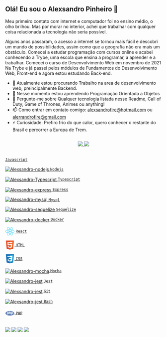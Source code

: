 ## Olá! Eu sou o Alexsandro Pinheiro 👋



Meu primeiro contato com internet e computador foi no ensino médio, o olho brilhou. Mas por morar no interior, achei que trabalhar com qualquer coisa relacionada a tecnologia não seria possível.

Alguns anos passaram, o acesso a internet se tornou mais fácil e descobri um mundo de possibilidades, assim como que a geografia não era mais um obstáculo. Comecei a estudar programação com cursos online e acabei conhecendo a Trybe, uma escola que ensina a programar, a aprender e a trabalhar. Comecei o curso de Desenvolvimento Web em novembro de 2021 Na Trybe e já passei pelos módulos de Fundamentos do Desenvolvimento Web, Front-end e agora estou estudando Back-end.

- 🔭 Atualmente estou procurando Trabalho na area de desenvolvimento web, preincipalmente Backend.
- 🌱 Nesse momento estou aprendendo Programação Orientada a Objetos
- 💬 Pergunte-me sobre Qualquer tecnologia listada nesse Readme, Call of Duty, Game of Thrones, Animes ou anything!
- 📫 Como entrar em contato comigo: alexsandrofire@hotmail.com ou alerrandrofire@gmail.com
- ⚡ Curiosidade: Prefiro frio do que calor, quero conhecer o restante do Brasil e percorrer a Europa de Trem.

##

<div align="center">
  <a href="https://github.com/Alexsandro-01">
  <img height="180em" src="https://github-readme-stats.vercel.app/api?username=Alexsandro-01&show_icons=true&theme=github_dark&include_all_commits=true&count_private=true"/>
  <img height="180em" src="https://github-readme-stats.vercel.app/api/top-langs/?username=Alexsandro-01&layout=compact&langs_count=7&theme=github_dark"/>
</div>

##

<div style="display: inline_block><br>
  
  <img align="center" alt="Alexsandro-Js" height="30" width="30" src="https://raw.githubusercontent.com/devicons/devicon/master/icons/javascript/javascript-plain.svg"> `Javascript`
  
  <img align="center" alt="Alexsandro-nodejs" height="30" width="30" src="https://cdn.jsdelivr.net/gh/devicons/devicon/icons/nodejs/nodejs-original.svg" /> `Nodejs`
  
  <img align="center" alt="Alexsandro-Typescript" height="30" width="30" src="https://cdn.jsdelivr.net/gh/devicons/devicon/icons/typescript/typescript-original.svg" /> `Typescript`
  
  <img align="center" alt="Alexsandro-express" height="30" width="30" src="https://user-images.githubusercontent.com/73038442/184507946-6c4763ab-5f1e-4314-8f05-3dd1f1f802d9.png" /> `Express`
  
  <img alt="Alexsandro-mysql" height="30" width="30"  src="https://cdn.jsdelivr.net/gh/devicons/devicon/icons/mysql/mysql-plain-wordmark.svg" /> `Mysql`

<img  align="center" alt="Alexsandro-sequelize" height="30" width="30"  src="https://cdn.jsdelivr.net/gh/devicons/devicon/icons/sequelize/sequelize-original-wordmark.svg" /> `Sequelize`

<img  align="center" alt="Alexsandro-docker" height="30" width="30"  src="https://cdn.jsdelivr.net/gh/devicons/devicon/icons/docker/docker-original-wordmark.svg" /> `Docker`
  
  <img align="center" alt="Alexsandro-React" height="30" width="30" src="https://raw.githubusercontent.com/devicons/devicon/master/icons/react/react-original.svg"> `React`
  
  <img align="center" alt="Alexsandro-HTML" height="30" width="30" src="https://raw.githubusercontent.com/devicons/devicon/master/icons/html5/html5-original.svg"> `HTML`
  
  <img align="center" alt="Alexsandro-CSS" height="30" width="30" src="https://raw.githubusercontent.com/devicons/devicon/master/icons/css3/css3-original.svg"> `CSS`
  
  <img align="center" alt="Alexsandro-mocha" height="30" width="30" src="https://cdn.jsdelivr.net/gh/devicons/devicon/icons/mocha/mocha-plain.svg" /> `Mocha`
            
  <img align="center" alt="Alexsandro-jest" height="30" width="30" src="https://cdn.jsdelivr.net/gh/devicons/devicon/icons/jest/jest-plain.svg" /> `Jest`

  <img align="center" alt="Alexsandro-jest" height="30" width="30" src="https://cdn.jsdelivr.net/gh/devicons/devicon/icons/git/git-original.svg" /> `Git`

<img align="center" alt="Alexsandro-jest" height="30" width="30" src="https://cdn.jsdelivr.net/gh/devicons/devicon/icons/bash/bash-original.svg" /> `Bash`
          
  <img align="center" alt="Alexsandro-PhP" height="30" width="30" src="https://raw.githubusercontent.com/devicons/devicon/master/icons/php/php-plain.svg"> `PHP`
          
  <!-- <img align="center" alt="Alexsandro-Python" height="30" width="40" src="https://raw.githubusercontent.com/devicons/devicon/master/icons/python/python-original.svg"> -->


##

<div> 
  <a href="https://www.instagram.com/1_alexsandro/" target="_blank"><img src="https://img.shields.io/badge/-Instagram-%23E4405F?style=for-the-badge&logo=instagram&logoColor=white" target="_blank"></a>
   <a href = "mailto:alerrandrofire@gmail.com"><img src="https://img.shields.io/badge/-Gmail-%23333?style=for-the-badge&logo=gmail&logoColor=white" target="_blank"></a>
  <a href="https://www.linkedin.com/in/alexsandro-pinheiro-dev" target="_blank"><img src="https://img.shields.io/badge/-LinkedIn-%230077B5?style=for-the-badge&logo=linkedin&logoColor=white" target="_blank"></a> 
  <a href="https://bityli.com/PlUOnv" target="_blank"><img src="https://img.shields.io/badge/-Whatsapp-%230077B5?style=for-the-badge&logo=whatsapp&logoColor=white" target="_blank"></a> 
  
 
  <!-- ![Snake animation](https://github.com/Alexsandro-01i/ALexsandro-01/blob/output/github-contribution-grid-snake.svg) -->
 
</div>
